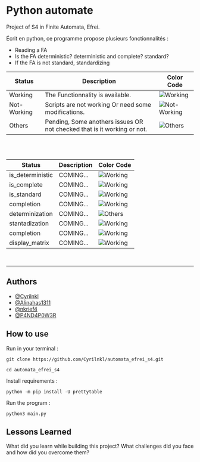 
# Python automate

Project of S4 in Finite Automata, Efrei.

Écrit en python, ce programme propose plusieurs fonctionnalités :

-  Reading a FA
-  Is the FA deterministic? deterministic and complete? standard?
-  If the FA is not standard, standardizing


| Status | Description | Color Code |
|--------|-------------|------------|
|Working| The Functionnality is available. | ![Working](https://i.ibb.co/3FntR1c/1.png) |
|Not- Working| Scripts are not working Or need some modifications.|![Not-Working](https://i.ibb.co/wWtD8S6/2.png) |
|Others| Pending, Some anothers issues OR not checked that is it working or not.| ![Others](https://i.ibb.co/pQwqwcN/3.png)|

<br><br>

| Status | Description | Color Code |
|--------|-------------|------------|
|is_deterministic| COMING... | ![Working](https://i.ibb.co/3FntR1c/1.png) |
|is_complete| COMING...| ![Working](https://i.ibb.co/3FntR1c/1.png) |
|is_standard| COMING...| ![Working](https://i.ibb.co/3FntR1c/1.png) |
|completion| COMING...| ![Working](https://i.ibb.co/3FntR1c/1.png)|
|determinization | COMING...| ![Others](https://i.ibb.co/pQwqwcN/3.png)|
|stantadization | COMING...| ![Working](https://i.ibb.co/3FntR1c/1.png)|
|completion| COMING...| ![Working](https://i.ibb.co/3FntR1c/1.png)|
|display_matrix| COMING...| ![Working](https://i.ibb.co/3FntR1c/1.png)|

<br>
<hr>


## Authors

- [@Cyrilnkl](https://www.github.com/cyrilnkl)
- [@Alinahas1311](https://www.github.com/alinahas1311)
- [@nkrief4](https://www.github.com/nkrief4)
- [@P4ND4P0W3R](https://www.github.com/P4ND4P0W3R)



## How to use

Run in your terminal :

```
git clone https://github.com/Cyrilnkl/automata_efrei_s4.git

cd automata_efrei_s4
```


Install requirements :

```python -m pip install -U prettytable```


Run the program :

```python3 main.py```
## Lessons Learned

What did you learn while building this project? What challenges did you face and how did you overcome them?






